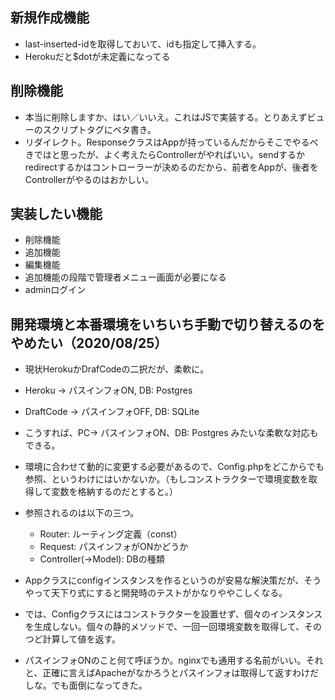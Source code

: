 ## 


## 新規作成機能

- last-inserted-idを取得しておいて、idも指定して挿入する。
- Herokuだと$dotが未定義になってる

## 削除機能

- 本当に削除しますか、はい／いいえ。これはJSで実装する。とりあえずビューのスクリプトタグにベタ書き。
- リダイレクト。ResponseクラスはAppが持っているんだからそこでやるべきではと思ったが、よく考えたらControllerがやればいい。sendするかredirectするかはコントローラーが決めるのだから、前者をAppが、後者をControllerがやるのはおかしい。


## 実装したい機能

- 削除機能
- 追加機能
- 編集機能
- 追加機能の段階で管理者メニュー画面が必要になる
- adminログイン


## 開発環境と本番環境をいちいち手動で切り替えるのをやめたい（2020/08/25）

- 現状HerokuかDrafCodeの二択だが、柔軟に。
- Heroku
-> パスインフォON, DB: Postgres
- DraftCode
-> パスインフォOFF, DB: SQLite
- こうすれば、PC-> パスインフォON、DB: Postgres みたいな柔軟な対応もできる。

- 環境に合わせて動的に変更する必要があるので、Config.phpをどこからでも参照、というわけにはいかないか。（もしコンストラクターで環境変数を取得して変数を格納するのだとすると。）
- 参照されるのは以下の三つ。
    - Router: ルーティング定義（const）
    - Request: パスインフォがONかどうか
    - Controller(->Model): DBの種類
- Appクラスにconfigインスタンスを作るというのが安易な解決策だが、そうやって天下り式にすると開発時のテストがかなりややこしくなる。
- では、Configクラスにはコンストラクターを設置せず、個々のインスタンスを生成しない。個々の静的メソッドで、一回一回環境変数を取得して、そのつど計算して値を返す。

- パスインフォONのこと何て呼ぼうか。nginxでも通用する名前がいい。それと、正確に言えばApacheがなかろうとパスインフォは取得して返すわけだしな。でも面倒になってきた。
